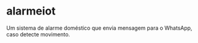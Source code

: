 # alarmeiot
Um sistema de alarme doméstico que envia mensagem para o WhatsApp, caso detecte movimento.
